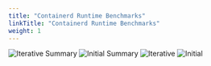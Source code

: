 ```yaml
---
title: "Containerd Runtime Benchmarks"
linkTitle: "Containerd Runtime Benchmarks"
weight: 1
---
```


![Iterative Summary](/images/benchmarks/containerdRuntime/iterativeSummary.png)
![Initial Summary](/images/benchmarks/containerdRuntime/initialSummary.png)
![Iterative](/images/benchmarks/containerdRuntime/iterative.png)
![Initial](/images/benchmarks/containerdRuntime/initial.png)
